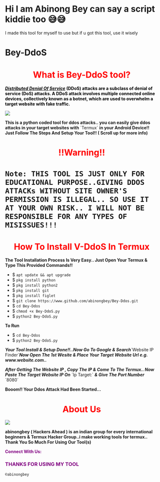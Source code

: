 # Hi I am Abinong Bey can say a script kiddie too 😅😅
I made this tool for myself to use but if u got this tool, use it wisely
# Bey-DdoS<h1 style="color:red" align="center">What is Bey-DdoS tool?</h1>
<div>
<p style="color:black"><b><i><u>Distributed Denial Of Service</u></i> (DDoS) attacks are a subclass of denial of service (DoS) attacks. A DDoS attack involves multiple connected online devices, collectively known as a botnet, which are used to overwhelm a target website with fake traffic.</b></p>
<img src="https://www.instagram.com/p/CpW8HFVJWaM/?igshid=YmMyMTA2M2Y=.jpg">
<p style="color:80% black"><b>This is a python coded tool for ddos attacks.. you can easily give ddos attacks in your target websites with</b> `Termux` <b>in your Android Device!! Just Follow The Steps And Setup Your Tool!! ( Scroll up for more info) </b> 
<br>
<h1 align="center" style="color:red">!!Warning!! <h1>

`Note: THIS TOOL IS JUST ONLY FOR EDUCATIONAL PURPOSE..GIVING DDOS ATTACKs WITHOUT SITE OWNER'S PERMISSION IS ILLEGAL.. SO USE IT AT YOUR OWN RISK.. I WILL NOT BE RESPONSIBLE FOR ANY TYPES OF MISISSUES!!!`

<h1 style="color:red" align="center"> How To Install V-DdoS In Termux</h1>

<p><b>The Tool Installation Process Is Very Easy.. Just Open Your Termux & Type This Provided Commands!!</b></p>

- $ `apt update && apt upgrade`
- $ `pkg install python`
- $ `pkg install python2`
- $ `pkg install git`
- $ `pkg install figlet`
- $ `git clone https://www.github.com/abinongbey/Bey-Ddos.git`
- $ `cd Bey-Ddos`
- $ `chmod +x Bey-DdoS.py`
- $ `python2 Bey-DdoS.py`

<p><b>To Run</b></p>

- $ `cd Bey-Ddos`
- $ `python2 Bey-DdoS.py`

<p><b><i> Your Tool Install & Setup Done!!..Now Go To Google & Search</i></b>`Website IP Finder`<b><i>Now  Open The 1st Wesite & Place Your Target Website Url e.g. www.website.com..</b></i></p>

<p><b><i>After Getting The Website IP , Copy The IP & Come To The Termux.. Now Paste The Target Website IP On</b></i> `Ip Target:` <b><i>& Give The Port Number</b></i> `8080` </p>

<p><b> Booom!! Your Ddos Attack Had Been Started...</b> </p>
<div>
<h1 style="color:red" align="center"> About Us </h1>

<img src="https://www.instagram.com/p/CpW8HFVJWaM/?igshid=YmMyMTA2M2Y=.jpg">

<p><b>abinongbey ( Hackers Ahead ) is an indian group for every international beginners & Termux Hacker Group..i make working tools for termux.. Thank You So Much For Using Our Tool(s)</b></p>

<p style="color:purple"><b>Connect With Us:</b></p>

<h3 style="color:purple"> THANKS FOR USING MY TOOL </h3>

``©abinongbey``

